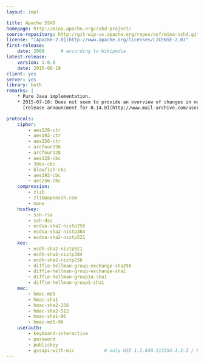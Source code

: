 ```yaml
---
layout: impl

title: Apache SSHD
homepage: http://mina.apache.org/sshd-project/
source-repository: http://git-wip-us.apache.org/repos/asf/mina-sshd.git
license: "[Apache-2.0](http://www.apache.org/licenses/LICENSE-2.0)"
first-release:
    date: 2009      # according to Wikipedia
latest-release:
    version: 1.0.0
    date: 2015-08-19
client: yes
server: yes
library: both
remarks: |
    * Pure Java implementation.
    * 2015-07-10: Does not seem to provide an overview of changes in new releases? But at least there was a
      [release announcment for 0.14.0](http://www.mail-archive.com/users@mina.apache.org/msg05959.html).

protocols:
    cipher:
        - aes128-ctr
        - aes192-ctr
        - aes256-ctr
        - arcfour256
        - arcfour128
        - aes128-cbc
        - 3des-cbc
        - blowfish-cbc
        - aes192-cbc
        - aes256-cbc
    compression:
        - zlib
        - zlib@openssh.com
        - none
    hostkey:
        - ssh-rsa
        - ssh-dss
        - ecdsa-sha2-nistp256
        - ecdsa-sha2-nistp384
        - ecdsa-sha2-nistp521
    kex:
        - ecdh-sha2-nistp521
        - ecdh-sha2-nistp384
        - ecdh-sha2-nistp256
        - diffie-hellman-group-exchange-sha256
        - diffie-hellman-group-exchange-sha1
        - diffie-hellman-group14-sha1
        - diffie-hellman-group1-sha1
    mac:
        - hmac-md5
        - hmac-sha1
        - hmac-sha2-256
        - hmac-sha2-512
        - hmac-sha1-96
        - hmac-md5-96
    userauth:
        - keyboard-interactive
        - password
        - publickey
        - gssapi-with-mic           # only OID 1.2.840.113554.1.2.2 / Kerberos
---
```

